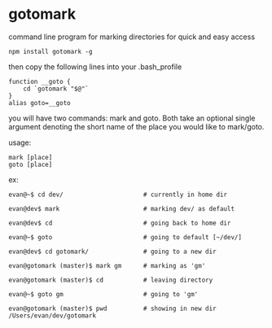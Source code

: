 gotomark
========

command line program for marking directories for quick and easy access

	npm install gotomark -g

then copy the following lines into your .bash_profile

	function __goto {
		cd `gotomark "$@"`
	}
	alias goto=__goto

you will have two commands: mark and goto. Both take an optional single argument denoting the 
short name of the place you would like to mark/goto. 

usage: 

	mark [place]
	goto [place]

ex:

	evan@~$ cd dev/                      # currently in home dir

	evan@dev$ mark                       # marking dev/ as default

	evan@dev$ cd                         # going back to home dir

	evan@~$ goto                         # going to default [~/dev/]

	evan@dev$ cd gotomark/               # going to a new dir

	evan@gotomark (master)$ mark gm      # marking as 'gm'

	evan@gotomark (master)$ cd           # leaving directory

	evan@~$ goto gm                      # going to 'gm'

	evan@gotomark (master)$ pwd          # showing in new dir
	/Users/evan/dev/gotomark




